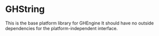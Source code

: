 # GHString

This is the base platform library for GHEngine
It should have no outside dependencies for the platform-independent interface.
